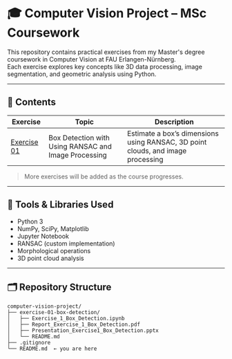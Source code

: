 # 🎓 Computer Vision Project – MSc Coursework

This repository contains practical exercises from my Master's degree coursework in Computer Vision at FAU Erlangen-Nürnberg.  
Each exercise explores key concepts like 3D data processing, image segmentation, and geometric analysis using Python.

---

## 📘 Contents

| Exercise | Topic                     | Description |
|----------|---------------------------|-------------|
| [Exercise 01](./exercise-01-box-detection) | Box Detection with Using RANSAC and Image Processing | Estimate a box’s dimensions using RANSAC, 3D point clouds, and image processing |

> More exercises will be added as the course progresses.

---

## 🧠 Tools & Libraries Used

- Python 3
- NumPy, SciPy, Matplotlib
- Jupyter Notebook
- RANSAC (custom implementation)
- Morphological operations
- 3D point cloud analysis

---

## 🗂️ Repository Structure

```text
computer-vision-project/
├── exercise-01-box-detection/
│   ├── Exercise_1_Box_Detection.ipynb
│   ├── Report_Exercise_1_Box_Detection.pdf
│   ├── Presentation_Exercise1_Box_Detection.pptx
│   └── README.md
├── .gitignore
└── README.md  ← you are here
